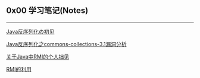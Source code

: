 ## 0x00 学习笔记(Notes)

---

[Java反序列化の初见](https://chenlvtang.top/2021/05/10/Java反序列化の初见/)

[Java反序列化之commons-collections-3.1漏洞分析](https://chenlvtang.top/2021/05/11/Java反序列化之commons-collections-3-1漏洞分析/)

[关于Java中RMI的个人拙见](https://chenlvtang.top/2021/07/09/关于Java中RMI的个人拙见/)

[RMI的利用](https://chenlvtang.top/2021/08/07/RMI的利用/)

